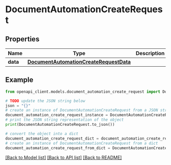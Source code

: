 # DocumentAutomationCreateRequest


## Properties

Name | Type | Description | Notes
------------ | ------------- | ------------- | -------------
**data** | [**DocumentAutomationCreateRequestData**](DocumentAutomationCreateRequestData.md) |  | 

## Example

```python
from openapi_client.models.document_automation_create_request import DocumentAutomationCreateRequest

# TODO update the JSON string below
json = "{}"
# create an instance of DocumentAutomationCreateRequest from a JSON string
document_automation_create_request_instance = DocumentAutomationCreateRequest.from_json(json)
# print the JSON string representation of the object
print(DocumentAutomationCreateRequest.to_json())

# convert the object into a dict
document_automation_create_request_dict = document_automation_create_request_instance.to_dict()
# create an instance of DocumentAutomationCreateRequest from a dict
document_automation_create_request_from_dict = DocumentAutomationCreateRequest.from_dict(document_automation_create_request_dict)
```
[[Back to Model list]](../README.md#documentation-for-models) [[Back to API list]](../README.md#documentation-for-api-endpoints) [[Back to README]](../README.md)


